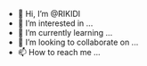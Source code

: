 - 👋 Hi, I’m @RIKIDI
- 👀 I’m interested in ...
- 🌱 I’m currently learning ...
- 💞️ I’m looking to collaborate on ...
- 📫 How to reach me ...

<!---
RIKIDI/RIKIDI is a ✨ special ✨ repository because its `README.md` (this file) appears on your GitHub profile.
You can click the Preview link to take a look at your changes.
--->
